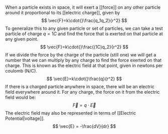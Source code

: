 When a particle exists in space, it will exert a [[force]] on any other particle around it proportional to its [[electric charge]], given by 
$$
\vec{F}=k\cdot{}\frac{q_1q_2}{r^2}
$$
To generalize this to any given particle or set of particles, we can take a test particle of charge $q=1C$ and find the force that is exerted on that particle at any given point. 
$$
\vec{F}=k\cdot{}\frac{(1C)q_2}{r^2}
$$
If we divide the force by the charge of the particle (still one) we will get a number that we can multiply by any charge to find the force exerted on that charge. This is known as the electric field at that point, given in newtons per coulomb (N/C). 
$$
\vec{E}=k\cdot{}\frac{q}{r^2}
$$
If there is a charged particle anywhere in space, there will be an electric field everywhere around it. For any charge, the force on it from the electric field would be:
$$
\vec{F}=q\cdot{}\vec{E}
$$
The electric field may also be represented in terms of [[Electric Potential|voltage]].  
$$
\vec{E} = -\frac{dV}{dr}
$$
